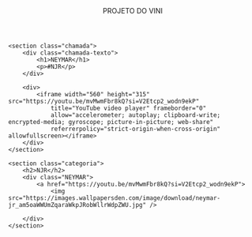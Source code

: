 <html lang="pt-BR">

<head>
    <link rel="stylesheet" href="styles.css">
    <link rel="preconnect" href="https://fonts.googleapis.com">
    <link rel="preconnect" href="https://fonts.gstatic.com" crossorigin>
    <link
        href="https://fonts.googleapis.com/css2?family=Chakra+Petch:ital,wght@0,300;0,400;0,500;0,600;0,700;1,300;1,400;1,500;1,600;1,700&display=swap"
        rel="stylesheet">
    <title>PROJETO DO VINI</title>
</head>

<body>
    <header>PROJETO DO VINI</header>

    <section class="chamada">
        <div class="chamada-texto">
            <h1>NEYMAR</h1>
            <p>#NJR</p>
        </div>

        <div>
            <iframe width="560" height="315" src="https://youtu.be/mvMwmFbr8kQ?si=V2Etcp2_wodn9ekP"
                title="YouTube video player" frameborder="0"
                allow="accelerometer; autoplay; clipboard-write; encrypted-media; gyroscope; picture-in-picture; web-share"
                referrerpolicy="strict-origin-when-cross-origin" allowfullscreen></iframe>
        </div>
    </section>

    <section class="categoria">
        <h2>NJR</h2>
        <div class="NEYMAR">
            <a href="https://youtu.be/mvMwmFbr8kQ?si=V2Etcp2_wodn9ekP">
                <img src="https://images.wallpapersden.com/image/download/neymar-jr_am5oaWWUmZqaraWkpJRobWllrWdpZWU.jpg" />
                
        </div>
    </section>

</body>

</html>
